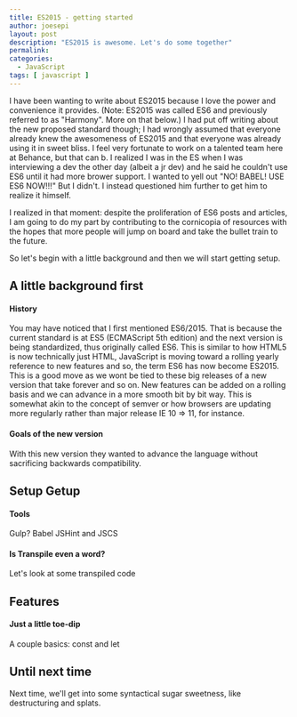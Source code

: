 ```yaml
---
title: ES2015 - getting started
author: joesepi
layout: post
description: "ES2015 is awesome. Let's do some together"
permalink:
categories:
  - JavaScript
tags: [ javascript ]
---
```


I have been wanting to write about ES2015 because I love the power and convenience it provides. (Note: ES2015 was called ES6 and previously referred to as "Harmony". More on that below.) I had put off writing about the new proposed standard though; I had wrongly assumed that everyone already knew the awesomeness of ES2015 and that everyone was already using it in sweet bliss. I feel very fortunate to work on a talented team here at Behance, but that can b. I realized I was in the ES when I was interviewing a dev the other day (albeit a jr dev) and he said he couldn't use ES6 until it had more brower support. I wanted to yell out "NO! BABEL! USE ES6 NOW!!!" But I didn't. I instead questioned him further to get him to realize it himself.

I realized in that moment: despite the proliferation of ES6 posts and articles, I am going to do my part by contributing to the cornicopia of resources with the hopes that more people will jump on board and take the bullet train to the future.

So let's begin with a little background and then we will start getting setup.

## A little background first

#### History

You may have noticed that I first mentioned ES6/2015. That is because the current standard is at ES5 (ECMAScript 5th edition) and the next version is being standardized, thus originally called ES6. This is similar to how HTML5 is now technically just HTML, JavaScript is moving toward a rolling yearly reference to new features and so, the term ES6 has now become ES2015. This is a good move as we wont be tied to these big releases of a new version that take forever and so on. New features can be added on a rolling basis and we can advance in a more smooth bit by bit way. This is somewhat akin to the concept of semver or how browsers are updating more regularly rather than major release IE 10 => 11, for instance.

#### Goals of the new version

With this new version they wanted to advance the language without sacrificing backwards compatibility.

## Setup Getup

#### Tools

Gulp?
Babel
JSHint and JSCS

#### Is Transpile even a word?

Let's look at some transpiled code

## Features

#### Just a little toe-dip

A couple basics: const and let

## Until next time

Next time, we'll get into some syntactical sugar sweetness, like destructuring and splats.
